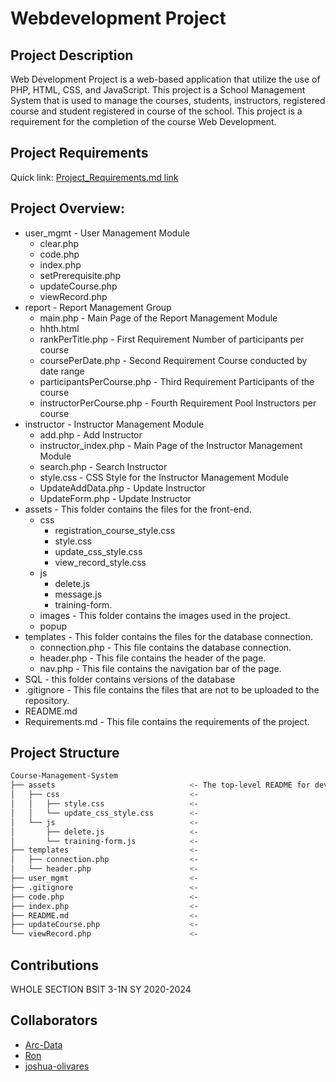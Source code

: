 # Webdevelopment Project

## Project Description
Web Development Project is a web-based application that utilize the use of PHP, HTML, CSS, and JavaScript. This project is a School Management System that is used to manage the courses, students, instructors, registered course and student registered in course of the school. 
This project is a requirement for the completion of the course Web Development.

## Project Requirements
Quick link: [Project_Requirements.md link](https://github.com/Arc-Data/TrainingManagementSystem/blob/report_mgmt/Requirements.md)


## Project Overview:
- user_mgmt                         - User Management Module
    - clear.php
    - code.php
    - index.php
    - setPrerequisite.php
    - updateCourse.php
    - viewRecord.php
- report                            - Report Management Group
    - main.php                      - Main Page of the Report Management Module
    - hhth.html         
    - rankPerTitle.php              - First Requirement Number of participants per course
    - coursePerDate.php             - Second Requirement Course conducted by date range
    - participantsPerCourse.php     - Third Requirement Participants of the course
    - instructorPerCourse.php       - Fourth Requirement Pool Instructors per course
- instructor                        - Instructor Management Module
    - add.php                       - Add Instructor
    - instructor_index.php          - Main Page of the Instructor Management Module
    - search.php                    - Search Instructor
    - style.css                     - CSS Style for the Instructor Management Module
    - UpdateAddData.php             - Update Instructor
    - UpdateForm.php                - Update Instructor
- assets                            - This folder contains the files for the front-end.
    - css
        - registration_course_style.css
        - style.css
        - update_css_style.css
        - view_record_style.css
    - js
        - delete.js
        - message.js
        - training-form.
    - images                        - This folder contains the images used in the project.
    - popup
- templates                         - This folder contains the files for the database connection.
    - connection.php                - This file contains the database connection.
    - header.php                    - This file contains the header of the page.
    - nav.php                       - This file contains the navigation bar of the page.
- SQL                       	    - this folder contains versions of the database
- .gitignore                        - This file contains the files that are not to be uploaded to the repository.
- README.md
- Requirements.md                    - This file contains the requirements of the project.


## Project Structure
```bash
Course-Management-System
├── assets                              <- The top-level README for developers/collaborators using this project.
│   ├── css                             <-
│   │   ├── style.css                   <-
│   │   └── update_css_style.css        <-
│   └── js                              <-
│       ├── delete.js                   <-
│       └── training-form.js            <-
├── templates                           <-
│   ├── connection.php                  <-
│   └── header.php                      <-
├── user_mgmt                           <-
├── .gitignore                          <-
├── code.php                            <-
├── index.php                           <-
├── README.md                           <-
├── updateCourse.php                    <-
└── viewRecord.php                      <-
```

## Contributions
WHOLE SECTION BSIT 3-1N SY 2020-2024

## Collaborators
- [Arc-Data](https://github.com/Arc-Data)
- [Ron](https://github.com/Arc-Data)
- [joshua-olivares]()